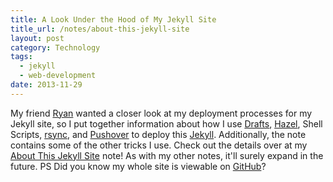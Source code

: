 ```yaml
---
title: A Look Under the Hood of My Jekyll Site
title_url: /notes/about-this-jekyll-site
layout: post
category: Technology
tags:
  - jekyll
  - web-development
date: 2013-11-29
---
```

My friend [Ryan](http://twitter.com/rjames86) wanted a closer look at my deployment processes for my Jekyll site, so I put together information about how I use [Drafts](http://agiletortoise.com/drafts), [Hazel](http://www.noodlesoft.com/hazel.php), Shell Scripts, [rsync](http://en.wikipedia.org/wiki/Rsync), and [Pushover](https://pushover.net/) to deploy this [Jekyll](http://jekyllrb.com/). Additionally, the note contains some of the other tricks I use. Check out the details over at my [About This Jekyll Site](/notes/about-this-jekyll-site) note! As with my other notes, it'll surely expand in the future. PS Did you know my whole site is viewable on [GitHub](https://github.com/EvanLovely/my-jekyll-site)?

